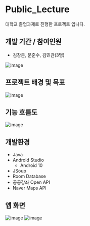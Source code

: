 # Public_Lecture

대학교 졸업과제로 진행한 프로젝트 입니다.

## 개발 기간 / 참여인원
- 김창준, 문준수, 김민관(3명)

![image](https://user-images.githubusercontent.com/97291618/215423874-83efb8e1-d348-41d9-b4a6-678002caa9a7.png)



## 프로젝트 배경 및 목표
![image](https://user-images.githubusercontent.com/97291618/215420202-9de97d4d-55fb-45c0-ba8d-7688241b1067.png)


## 기능 흐름도
![image](https://user-images.githubusercontent.com/97291618/215420353-9942fe35-7acb-467d-a048-152eb716e993.png)

## 개발환경
- Java
- Android Studio
  - Android 10
- JSoup
- Room Database
- 공공강좌 Open API
- Naver Maps API

## 앱 화면
![image](https://user-images.githubusercontent.com/97291618/215424894-894b5c37-f39d-4539-9b90-06ea52d5329f.png)
![image](https://user-images.githubusercontent.com/97291618/215424929-3b288bba-0abe-4206-b3c7-c41ed88e7069.png)

